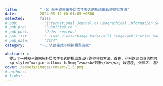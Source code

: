 ```yaml
---
title:          "（5）基于路网拓扑层次性表达的机动车轨迹模拟方法"
date:           2024-05-12 00:01:05 +0800
selected:       false
# pub:            "International Journal of Geographical Information Science (IJGIS)"
# pub_pre:        "Submitted to "
# pub_post:       'Under review.'
# pub_last:       ' <span class="badge badge-pill badge-publication badge-success">Spotlight</span>'
# pub_date:       "2024"
category:       "一、轨迹生成与模拟模型研究"

abstract: >-
  提出了一种基于路网拓扑层次性表达的机动车出行路径模拟方法。首先，利用路网自身结构可表达出行者对路网层级认知的特性，提出了基于路网结构指标的路段重要性度量方法。然后，将路段重要性、长度和平均通行速度三个因子组合成路段耗费因子，并以动态时间依赖的 Dijkstra 算法模拟真实机动车的出行路径。该研究不但提供了一种真实出行路径还原方法，还揭示了路网结构对出行路径选择行为影响的微观机理。
  <p style="margin-bottom: 0.5em;"><u><b>刘康</b></u>, 段滢滢, 张恒才. 基于路网拓扑层次性表达的驾车路径规划方法[J]. 地球信息科学学报, 2015, 17(9): 1039-1046.（国内高水平EI期刊）<a href='https://www.dqxxkx.cn/CN/10.3724/SP.J.1047.2015.01039' target='_blank'>[paper]</a></p>
cover: /assets/images/covers/1.5.png
# authors:
# links:
---
```

